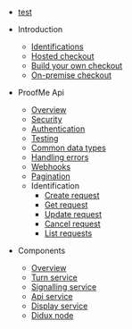 * [test](examples.md)
* Introduction
  * [Identifications](identifications.md)
  * [Hosted checkout](hosted_checkout.md)
  * [Build your own checkout](byo_checkout.md)
  * [On-premise checkout](onpremise_checkout.md)

* ProofMe Api
  * [Overview](api_overview.md)
  * [Security](api_security.md)
  * [Authentication](api_authentication.md)
  * [Testing](api_testing.md)
  * [Common data types](api_cdt.md)
  * [Handling errors](api_errors.md)
  * [Webhooks](api_webhooks.md)
  * [Pagination](api_pagination.md)
  * Identification
    * [Create request](api_create_request.md)
    * [Get request](api_get_request.md)
    * [Update request](api_update_request.md)
    * [Cancel request](api_cancel_request.md)
    * [List requests](api_list_request.md)

* Components
  * [Overview](compontents_overview.md)
  * [Turn service](compontents_turn.md)
  * [Signalling service](compontents_signalling.md)
  * [Api service](compontents_api.md)
  * [Display service](compontents_display.md)
  * [Didux node](compontents_node.md)

